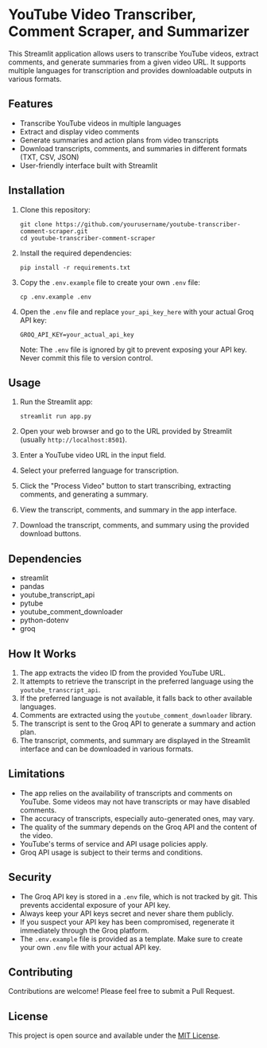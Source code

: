 # YouTube Video Transcriber, Comment Scraper, and Summarizer

This Streamlit application allows users to transcribe YouTube videos, extract comments, and generate summaries from a given video URL. It supports multiple languages for transcription and provides downloadable outputs in various formats.

## Features

- Transcribe YouTube videos in multiple languages
- Extract and display video comments
- Generate summaries and action plans from video transcripts
- Download transcripts, comments, and summaries in different formats (TXT, CSV, JSON)
- User-friendly interface built with Streamlit

## Installation

1. Clone this repository:
   ```
   git clone https://github.com/yourusername/youtube-transcriber-comment-scraper.git
   cd youtube-transcriber-comment-scraper
   ```

2. Install the required dependencies:
   ```
   pip install -r requirements.txt
   ```

3. Copy the `.env.example` file to create your own `.env` file:
   ```
   cp .env.example .env
   ```

4. Open the `.env` file and replace `your_api_key_here` with your actual Groq API key:
   ```
   GROQ_API_KEY=your_actual_api_key
   ```
   Note: The `.env` file is ignored by git to prevent exposing your API key. Never commit this file to version control.

## Usage

1. Run the Streamlit app:
   ```
   streamlit run app.py
   ```

2. Open your web browser and go to the URL provided by Streamlit (usually `http://localhost:8501`).

3. Enter a YouTube video URL in the input field.

4. Select your preferred language for transcription.

5. Click the "Process Video" button to start transcribing, extracting comments, and generating a summary.

6. View the transcript, comments, and summary in the app interface.

7. Download the transcript, comments, and summary using the provided download buttons.

## Dependencies

- streamlit
- pandas
- youtube_transcript_api
- pytube
- youtube_comment_downloader
- python-dotenv
- groq

## How It Works

1. The app extracts the video ID from the provided YouTube URL.
2. It attempts to retrieve the transcript in the preferred language using the `youtube_transcript_api`.
3. If the preferred language is not available, it falls back to other available languages.
4. Comments are extracted using the `youtube_comment_downloader` library.
5. The transcript is sent to the Groq API to generate a summary and action plan.
6. The transcript, comments, and summary are displayed in the Streamlit interface and can be downloaded in various formats.

## Limitations

- The app relies on the availability of transcripts and comments on YouTube. Some videos may not have transcripts or may have disabled comments.
- The accuracy of transcripts, especially auto-generated ones, may vary.
- The quality of the summary depends on the Groq API and the content of the video.
- YouTube's terms of service and API usage policies apply.
- Groq API usage is subject to their terms and conditions.

## Security

- The Groq API key is stored in a `.env` file, which is not tracked by git. This prevents accidental exposure of your API key.
- Always keep your API keys secret and never share them publicly.
- If you suspect your API key has been compromised, regenerate it immediately through the Groq platform.
- The `.env.example` file is provided as a template. Make sure to create your own `.env` file with your actual API key.

## Contributing

Contributions are welcome! Please feel free to submit a Pull Request.

## License

This project is open source and available under the [MIT License](LICENSE).
